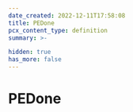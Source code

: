 ```yaml
---
date_created: 2022-12-11T17:58:08
title: PEDone
pcx_content_type: definition
summary: >-

hidden: true
has_more: false
---
```


# PEDone
